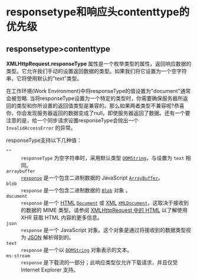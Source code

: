 # responsetype和响应头contenttype的优先级
## responsetype>contenttype
<article id="wikiArticle">
  <p><strong>XMLHttpRequest.responseType&nbsp;</strong>属性是一个枚举类型的属性，返回响应数据的类型。它允许我们手动的设置返回数据的类型。如果我们将它设置为一个空字符串，它将使用默认的"text"类型。</p>
  <p>在工作环境(Work Environment)中将responseType的值设置为"document"通常会被忽略. 当将responseType设置为一个特定的类型时，你需要确保服务器所返回的类型和你所设置的返回值类型是兼容的。那么如果两者类型不兼容呢?恭喜你，你会发现服务器返回的数据变成了null，即使服务器返回了数据。还有一个要注意的是，给一个同步请求设置responseType会抛出一个<code>InvalidAccessError</code>&nbsp;的异常。</p>
  <p>responseType支持以下几种值：</p>
  <dl>
  <dt><code>""</code></dt>
  <dd><code>responseType</code> 为空字符串时，采用默认类型 <a href="/zh-CN/docs/Web/API/DOMString"><code>DOMString</code></a>，与设置为 <code>text</code> 相同。</dd>
  <dt><code>arraybuffer</code></dt>
  <dd><a href="/zh-CN/docs/Web/API/XMLHttpRequest/response"><code>response</code></a> 是一个包含二进制数据的 JavaScript <a href="/zh-CN/docs/Web/JavaScript/Reference/Global_Objects/ArrayBuffer"><code>ArrayBuffer</code></a>。</dd>
  <dt><code>blob</code></dt>
  <dd><code>response</code> 是一个包含二进制数据的 <a href="/zh-CN/docs/Web/API/Blob"><code>Blob</code></a> 对象 。</dd>
  <dt><code>document</code></dt>
  <dd><code>response</code> 是一个 <a href="/zh-CN/docs/Glossary/HTML">HTML</a> <a href="/zh-CN/docs/Web/API/Document"><code>Document</code></a> 或 <a href="/zh-CN/docs/Glossary/XML">XML</a> <a href="/zh-CN/docs/Web/API/XMLDocument"><code>XMLDocument</code></a>，这取决于接收到的数据的 MIME 类型。请参阅 <a href="/zh-CN/docs/Web/API/XMLHttpRequest/HTML_in_XMLHttpRequest">XMLHttpRequest 中的 HTML</a> 以了解使用 XHR 获取 HTML 内容的更多信息。</dd>
  <dt><code>json</code></dt>
  <dd><code>response</code> 是一个 JavaScript 对象。这个对象是通过将接收到的数据类型视为 <a href="/zh-CN/docs/Glossary/JSON">JSON</a> 解析得到的。</dd>
  <dt><code>text</code></dt>
  <dd><code>response</code> 是一个以 <a href="/zh-CN/docs/Web/API/DOMString"><code>DOMString</code></a> 对象表示的文本。</dd>
  <dt><code>ms-stream</code> <span class="icon-only-inline" title="This API has not been standardized."><i class="icon-warning-sign"> </i></span></dt>
  <dd><code>response</code> 是下载流的一部分；此响应类型仅允许下载请求，并且仅受 Internet Explorer 支持。</dd>
  </dl>
</article>

